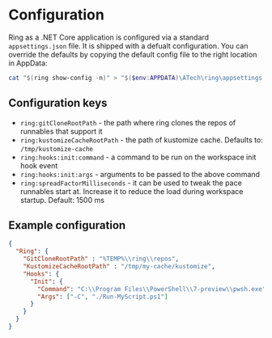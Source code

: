 # Configuration

Ring as a .NET Core application is configured via a standard `appsettings.json` file. It is shipped with a defualt configuration. You can override the defaults by copying the default config file to the right location in AppData:

```powershell
cat "$(ring show-config -n)" > "$($env:APPDATA)\ATech\ring\appsettings.json"
```

## Configuration keys

* `ring:gitCloneRootPath` - the path where ring clones the repos of runnables that support it
* `ring:kustomizeCacheRootPath` - the path of kustomize cache. Defaults to: `/tmp/kustomize-cache`
* `ring:hooks:init:command` - a command to be run on the workspace init hook event
* `ring:hooks:init:args` - arguments to be passed to the above command
* `ring:spreadFactorMilliseconds` - it can be used to tweak the pace runnables start at. Increase it to reduce the load during workspace startup. Default: 1500 ms


## Example configuration

```json
{
  "Ring": {
    "GitCloneRootPath" : "%TEMP%\\ring\\repos",
    "KustomizeCacheRootPath" : "/tmp/my-cache/kustomize",
    "Hooks": {
      "Init": {
        "Command": "C:\\Program Files\\PowerShell\\7-preview\\pwsh.exe",
        "Args": ["-C", "./Run-MyScript.ps1"]
      }
    }
  }
}
```
